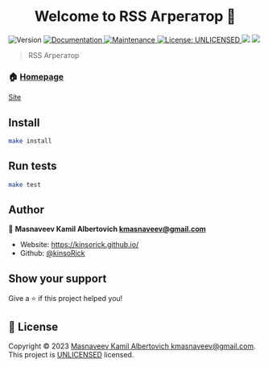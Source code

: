 <h1 align="center">Welcome to RSS Агрегатор 👋</h1>
<p>
  <img alt="Version" src="https://img.shields.io/badge/version-0.0.1-blue.svg?cacheSeconds=2592000" />
  <a href="https://github.com/kinsoRick/frontend-project-11#readme" target="_blank">
    <img alt="Documentation" src="https://img.shields.io/badge/documentation-yes-brightgreen.svg" />
  </a>
  <a href="https://github.com/kinsoRick/frontend-project-11/graphs/commit-activity" target="_blank">
    <img alt="Maintenance" src="https://img.shields.io/badge/Maintained%3F-yes-green.svg" />
  </a>
  <a href="https://github.com/kinsoRick/frontend-project-11/blob/master/LICENSE" target="_blank">
    <img alt="License: UNLICENSED" src="https://img.shields.io/github/license/kinsoRick/RSS Агрегатор" />
  </a>
  <a href="https://codeclimate.com/github/kinsoRick/frontend-project-11/maintainability"><img src="https://api.codeclimate.com/v1/badges/6eb16e3769ce29059c71/maintainability" /></a>
  <a href="https://codeclimate.com/github/kinsoRick/frontend-project-11/test_coverage"><img src="https://api.codeclimate.com/v1/badges/6eb16e3769ce29059c71/test_coverage" /></a>
</p>

> RSS Агрегатор

### 🏠 [Homepage](https://github.com/kinsoRick/frontend-project-11#readme)
<a href="https://rss-aggregator-ts.vercel.app/">Site</a>
## Install

```sh
make install
```

## Run tests

```sh
make test
```

## Author

👤 **Masnaveev Kamil Albertovich <kmasnaveev@gmail.com>**

* Website: https://kinsorick.github.io/
* Github: [@kinsoRick](https://github.com/kinsoRick)

## Show your support

Give a ⭐️ if this project helped you!

## 📝 License

Copyright © 2023 [Masnaveev Kamil Albertovich <kmasnaveev@gmail.com>](https://github.com/kinsoRick).<br />
This project is [UNLICENSED](https://github.com/kinsoRick/frontend-project-11/blob/master/LICENSE) licensed.
